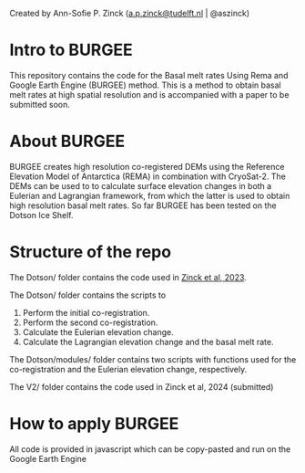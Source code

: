 Created by Ann-Sofie P. Zinck (a.p.zinck@tudelft.nl | @aszinck)

# Intro to BURGEE
This repository contains the code for the Basal melt rates Using Rema and Google Earth Engine (BURGEE) method. This is a method to obtain basal melt rates at high spatial resolution and is accompanied with a paper to be submitted soon.

# About BURGEE
BURGEE creates high resolution co-registered DEMs using the Reference Elevation Model of Antarctica (REMA) in combination with CryoSat-2. The DEMs can be used to to calculate surface elevation changes in both a Eulerian and Lagrangian framework, from which the latter is used to obtain high resolution basal melt rates. 
So far BURGEE has been tested on the Dotson Ice Shelf.

# Structure of the repo
The Dotson/ folder contains the code used in [Zinck et al, 2023](https://doi.org/10.5194/tc-17-3785-2023).

The Dotson/ folder contains the scripts to
1. Perform the initial co-registration.
2. Perform the second co-registration.
3. Calculate the Eulerian elevation change.
4. Calculate the Lagrangian elevation change and the basal melt rate.

The Dotson/modules/ folder contains two scripts with functions used for the co-registration and the Eulerian elevation change, respectively.

The V2/ folder contains the code used in Zinck et al, 2024 (submitted)

# How to apply BURGEE
All code is provided in javascript which can be copy-pasted and run on the Google Earth Engine
